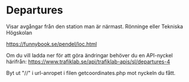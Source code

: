# Departures
Visar avgångar från den station man är närmast. Rönninge eller Tekniska Högskolan

https://funnybook.se/pendel/loc.html

Om du vill ladda ner för att göra ändringar behöver du en API-nyckel härifrån: 
  https://www.trafiklab.se/api/trafiklab-apis/sl/departures-4

Byt ut "/<DIN API NYCKEL>/" i url-anropet i filen getcoordinates.php mot nyckeln du fått.
